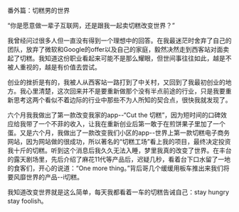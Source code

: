 番外篇：切糕男的世界

“你是愿意做一辈子互联网，还是跟我一起卖切糕改变世界？”

我曾经问过很多人但一直没有得到一个理想中的回答。在我最迷茫时舍弃了自己的团队，放弃了微软和Google的offer以及自己的家庭，毅然决然走到西客站对面卖起了切糕。我知道这份职业看起来可能不是那么耀眼，但世间事往往如此，越是不被人重视的，越是有价值去尝试。

创业的挫折是有的，我被人从西客站一路打到了中关村，又回到了我最初创业的地方。我心里清楚，这次回来并不是要重新做那个没有半点前途的行业，只是我要重新思考这两个看似不着边际的行业中那些不为人所知的契合点，很快我就发现了。

六个月我我做出了第一款改变我家的app--“Cut the 切糕”，因为短时间的口碑效应给我带了一个不菲的收入，让我在重新创业后第一敢于在煎饼果子里加了一个蛋。又是六个月，我做出了一款改变我们小区的app--世界上第一款切糕电子商务网站，因为网站做的很成功，所以著名的“切糕工场”看上我的项目，最终决定投资我十斤的切糕。听到这个消息后我久久无法入睡，梦里我真的改变了世界。在丰台的露天剧场里，先后介绍了麻花11代等产品后，迟疑几秒，看着台下口水留了一地的食客们，开心的说道：“One more thing。”背后哥几个缓缓用板车推出来我们将要风靡世界的产品--i切糕。

我知道改变世界就是这么简单，每天我都看着一车的切糕告诫自己：stay hungry stay foolish。
